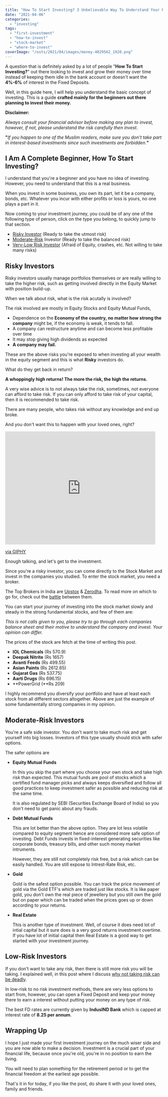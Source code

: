 ```yaml
---
title: "How To Start Investing? 3 Unbelievable Way To Understand Your Risk"
date: "2021-04-06"
categories: 
  - "investing"
tags: 
  - "first-investment"
  - "how-to-invest"
  - "stock-market"
  - "where-to-invest"
coverImage: "/osts/2021/04/images/money-4029562_1920.png"
---
```


A question that is definitely asked by a lot of people "**How To Start Investing?**" out there looking to invest and grow their money over time instead of keeping them idle in the bank account or doesn't want the **4%-6%** of interest in the Fixed Deposits.

Well, in this guide here, I will help you understand the basic concept of investing. This is a guide **crafted mainly for the beginners out there planning to invest their money.**

**Disclaimer:**

_Always consult your financial advisor before making any plan to invest, however, if not, please understand the risk carefully then invest_.  
  
**"**_If you happen to one of the Muslim readers, make sure you don't take part in interest-based investments since such investments are forbidden._**"**

## I Am A Complete Beginner, How To Start Investing?

I understand that you're a beginner and you have no idea of investing. However, you need to understand that this is a real business.

When you invest in some business, you own its part, let it be a company, bonds, etc. Whatever you incur with either profits or loss is yours, no one plays a part in it.

Now coming to your investment journey, you could be of any one of the following type of person, click on the type you belong, to quickly jump to that section.

- [Risky Investor](#risky) (Ready to take the utmost risk)
- [Moderate-Risk](#risk2) Investor (Ready to take the balanced risk)
- [Very-Low Risk Investor](#norisk) (Afraid of Equity, crashes, etc. Not willing to take many risks)

## **Risky Investors**

Risky investors usually manage portfolios themselves or are really willing to take the higher risk, such as getting involved directly in the Equity Market with position build-up.

When we talk about risk, what is the risk acutally is involved?

The risk involved are mostly in Equity Stocks and Equity Mutual Funds,

- Dependence on the **Economy of the country, no matter how strong the company** might be, if the economy is weak, it tends to fall.
- A company can restructure anytime and can become less profitable over time
- It may stop giving high dividends as expected
- **A company may fail.**

These are the above risks you're exposed to when investing all your wealth in the equity segment and this is what **Risky** investors do.

What do they get back in return?

**A whoppingly high returns! The more the risk, the high the returns.**

A very wise advice is to not always take the risk, sometimes, not everyone can afford to take risk. If you can only afford to take risk of your capital, then it is recommended to take risk.

There are many people, who takes risk without any knowledge and end up broke.

And you don't want this to happen with your loved ones, right?

<iframe src="https://giphy.com/embed/3orifdO6eKr9YBdOBq" width="480" height="360" frameborder="0" class="giphy-embed" allowfullscreen></iframe>

[via GIPHY](https://giphy.com/gifs/season-12-the-simpsons-12x4-3orifdO6eKr9YBdOBq)

Enough talking, and let's get to the investment.

Since you're a risky investor, you can come directly to the Stock Market and invest in the companies you studied. To enter the stock market, you need a broker.

The Top Brokers in India are [Upstox](https://cutt.ly/YxFtiXp) & [Zerodha](https://cutt.ly/dxFiqd7). To read more on which to go for, check out the [battle](https://sastaeinstein.com/upstox-vs-zerodha-the-stock-broker-battle/) between them.

You can start your journey of investing into the stock market slowly and steady in the strong fundamental stocks, and few of them are:

_This is not calls given to you, please try to go through each companies balance sheet and their motive to understand the company and invest. Your opinion can differ._

The prices of the stock are fetch at the time of writing this post.

- **IOL Chemicals** (Rs 570.9)
- **Deepak Nitrite** (Rs 1657)
- **Avanti Feeds** (Rs 499.55)
- **Asian Paints** (Rs 2612.65)
- **Gujarat Gas** (Rs 537.75)
- **Aarti Drugs** (Rs 696.15)
- **PowerGrid (**Rs 209)

I highly recommend you diversify your portfolio and have at least each stock from all different sectors altogether. Above are just the example of some fundamentally strong companies in my opinion.

## Moderate-Risk Investors

You're a safe side investor. You don't want to take much risk and get yourself into big losses. Investors of this type usually should stick with safer options.

The safer options are

- **Equity Mutual Funds**  
      
    In this you skip the part where you choose your own stock and take high risk than expected. This mutual funds are pool of stocks which a certified fund manager picks and always keeps diversified and follow all good practices to keep investment safer as possible and reducing risk at the same time.  
      
    It is also regulated by SEBI (Securities Exchange Board of India) so you don't need to get panic about any frauds.  
    
- **Debt Mutual Funds**  
      
    This are lot better than the above option. They are lot less volatile compared to equity segment hence are considered more safe option of investing. Debt Funds invests in fixed-interest generating securities like corporate bonds, treasury bills, and other such money market intruments.  
      
    However, they are still not completely risk free, but a risk which can be easily handled. You are still expose to Intrest-Rate Risk, etc.  
    
- **Gold**  
      
    Gold is the safest option possible. You can track the price movement of gold via the Gold ETF's which are traded just like stocks. It is like paper gold, you don't own the real piece of jewellery but you still own the gold but on paper which can be traded when the prices goes up or down according to your returns.  
    
- **Real Estate**  
      
    This is another type of investment. Well, of course it does need lot of intial capital but it sure does is a very good returns investment overtime. If you have lot of initial capital then Real Estate is a good way to get started with your investment journey.  
    

## Low-Risk Investors

If you don't want to take any risk, then there is still more risk you will be taking. I explained well, in this post where I discuss [why not taking risk can be deadly](https://sastaeinstein.com/why-investing-is-better-than-saving/).

In low-risk to no risk investment methods, there are very less options to start from, however, you can open a Fixed Deposit and keep your money there to earn a interest without putting your money on any type of risk.

The best FD rates are currently given by **IndusIND Bank** which is capped at interest rate of **8.25 per annum**.

## Wrapping Up

I hope I just made your first investment journey on the much wiser side and you are now able to make a decision. Investment is a crucial part of your financial life, because once you're old, you're in no position to earn the living.

You will need to plan something for the retirement period or to get the financial freedom at the earliest age possible.

That's it in for today, if you like the post, do share it with your loved ones, family and friends.
